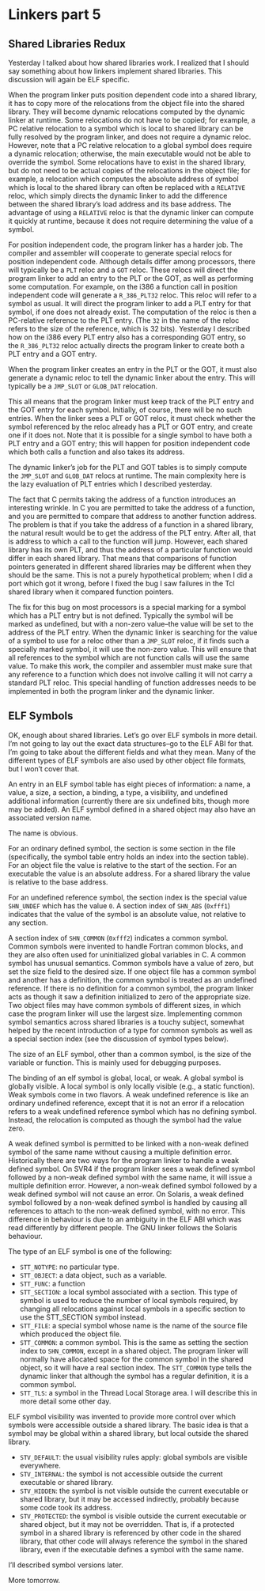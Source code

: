 # Linkers part 5

## Shared Libraries Redux

Yesterday I talked about how shared libraries work. I realized that I should
say something about how linkers implement shared libraries. This discussion
will again be ELF specific.

When the program linker puts position dependent code into a shared library, it
has to copy more of the relocations from the object file into the shared
library. They will become dynamic relocations computed by the dynamic linker at
runtime. Some relocations do not have to be copied; for example, a PC relative
relocation to a symbol which is local to shared library can be fully resolved
by the program linker, and does not require a dynamic reloc. However, note that
a PC relative relocation to a global symbol does require a dynamic relocation;
otherwise, the main executable would not be able to override the symbol. Some
relocations have to exist in the shared library, but do not need to be actual
copies of the relocations in the object file; for example, a relocation which
computes the absolute address of symbol which is local to the shared library
can often be replaced with a `RELATIVE` reloc, which simply directs the dynamic
linker to add the difference between the shared library’s load address and its
base address. The advantage of using a `RELATIVE` reloc is that the dynamic
linker can compute it quickly at runtime, because it does not require
determining the value of a symbol.

For position independent code, the program linker has a harder job. The
compiler and assembler will cooperate to generate special relocs for position
independent code. Although details differ among processors, there will
typically be a `PLT` reloc and a `GOT` reloc. These relocs will direct the program
linker to add an entry to the PLT or the GOT, as well as performing some
computation. For example, on the i386 a function call in position independent
code will generate a `R_386_PLT32` reloc. This reloc will refer to a symbol as
usual. It will direct the program linker to add a PLT entry for that symbol,
if one does not already exist. The computation of the reloc is then a
PC-relative reference to the PLT entry. (The `32` in the name of the reloc
refers to the size of the reference, which is 32 bits). Yesterday I described
how on the i386 every PLT entry also has a corresponding GOT entry, so the
`R_386_PLT32` reloc actually directs the program linker to create both a PLT
entry and a GOT entry.

When the program linker creates an entry in the PLT or the GOT, it must also
generate a dynamic reloc to tell the dynamic linker about the entry. This will
typically be a `JMP_SLOT` or `GLOB_DAT` relocation.

This all means that the program linker must keep track of the PLT entry and the
GOT entry for each symbol. Initially, of course, there will be no such entries.
When the linker sees a PLT or GOT reloc, it must check whether the symbol
referenced by the reloc already has a PLT or GOT entry, and create one if it
does not. Note that it is possible for a single symbol to have both a PLT entry
and a GOT entry; this will happen for position independent code which both
calls a function and also takes its address.

The dynamic linker’s job for the PLT and GOT tables is to simply compute the
`JMP_SLOT` and `GLOB_DAT` relocs at runtime. The main complexity here is the
lazy evaluation of PLT entries which I described yesterday.

The fact that C permits taking the address of a function introduces an
interesting wrinkle. In C you are permitted to take the address of a function,
and you are permitted to compare that address to another function address. The
problem is that if you take the address of a function in a shared library, the
natural result would be to get the address of the PLT entry. After all, that is
address to which a call to the function will jump. However, each shared library
has its own PLT, and thus the address of a particular function would differ in
each shared library. That means that comparisons of function pointers generated
in different shared libraries may be different when they should be the same.
This is not a purely hypothetical problem; when I did a port which got it
wrong, before I fixed the bug I saw failures in the Tcl shared library when it
compared function pointers.

The fix for this bug on most processors is a special marking for a symbol which
has a PLT entry but is not defined. Typically the symbol will be marked as
undefined, but with a non-zero value–the value will be set to the address of
the PLT entry. When the dynamic linker is searching for the value of a symbol
to use for a reloc other than a `JMP_SLOT` reloc, if it finds such a specially
marked symbol, it will use the non-zero value. This will ensure that all
references to the symbol which are not function calls will use the same value.
To make this work, the compiler and assembler must make sure that any reference
to a function which does not involve calling it will not carry a standard PLT
reloc. This special handling of function addresses needs to be implemented in
both the program linker and the dynamic linker.

## ELF Symbols

OK, enough about shared libraries. Let’s go over ELF symbols in more detail.
I’m not going to lay out the exact data structures–go to the ELF ABI for that.
I’m going to take about the different fields and what they mean. Many of the
different types of ELF symbols are also used by other object file formats, but
I won’t cover that.

An entry in an ELF symbol table has eight pieces of information: a name, a
value, a size, a section, a binding, a type, a visibility, and undefined
additional information (currently there are six undefined bits, though more may
be added). An ELF symbol defined in a shared object may also have an associated
version name.

The name is obvious.

For an ordinary defined symbol, the section is some section in the file
(specifically, the symbol table entry holds an index into the section table).
For an object file the value is relative to the start of the section. For an
executable the value is an absolute address. For a shared library the value is
relative to the base address.

For an undefined reference symbol, the section index is the special value
`SHN_UNDEF` which has the value `0`. A section index of `SHN_ABS` (`0xfff1`)
indicates that the value of the symbol is an absolute value, not relative to
any section.

A section index of `SHN_COMMON` (`0xfff2`) indicates a common symbol. Common
symbols were invented to handle Fortran common blocks, and they are also often
used for uninitialized global variables in C. A common symbol has unusual
semantics. Common symbols have a value of zero, but set the size field to the
desired size. If one object file has a common symbol and another has a
definition, the common symbol is treated as an undefined reference. If there is
no definition for a common symbol, the program linker acts as though it saw a
definition initialized to zero of the appropriate size. Two object files may
have common symbols of different sizes, in which case the program linker will
use the largest size. Implementing common symbol semantics across shared
libraries is a touchy subject, somewhat helped by the recent introduction of a
type for common symbols as well as a special section index (see the discussion
of symbol types below).

The size of an ELF symbol, other than a common symbol, is the size of the
variable or function. This is mainly used for debugging purposes.

The binding of an elf symbol is global, local, or weak. A global symbol is
globally visible. A local symbol is only locally visible (e.g., a static
function). Weak symbols come in two flavors. A weak undefined reference is like
an ordinary undefined reference, except that it is not an error if a relocation
refers to a weak undefined reference symbol which has no defining symbol.
Instead, the relocation is computed as though the symbol had the value zero.

A weak defined symbol is permitted to be linked with a non-weak defined symbol
of the same name without causing a multiple definition error. Historically
there are two ways for the program linker to handle a weak defined symbol. On
SVR4 if the program linker sees a weak defined symbol followed by a non-weak
defined symbol with the same name, it will issue a multiple definition error.
However, a non-weak defined symbol followed by a weak defined symbol will not
cause an error. On Solaris, a weak defined symbol followed by a non-weak
defined symbol is handled by causing all references to attach to the non-weak
defined symbol, with no error. This difference in behaviour is due to an
ambiguity in the ELF ABI which was read differently by different people. The
GNU linker follows the Solaris behaviour.

The type of an ELF symbol is one of the following:

* `STT_NOTYPE`: no particular type.
* `STT_OBJECT`: a data object, such as a variable.
* `STT_FUNC`: a function
* `STT_SECTION`: a local symbol associated with a section. This type of symbol
  is used to reduce the number of local symbols required, by changing all
  relocations against local symbols in a specific section to use the
  STT_SECTION symbol instead.
* `STT_FILE`: a special symbol whose name is the name of the source file which
  produced the object file.
* `STT_COMMON`: a common symbol. This is the same as setting the section index
  to `SHN_COMMON`, except in a shared object. The program linker will normally
  have allocated space for the common symbol in the shared object, so it will
  have a real section index. The `STT_COMMON` type tells the dynamic linker
  that although the symbol has a regular definition, it is a common symbol.
* `STT_TLS`: a symbol in the Thread Local Storage area. I will describe this in
  more detail some other day.

ELF symbol visibility was invented to provide more control over which symbols
were accessible outside a shared library. The basic idea is that a symbol may
be global within a shared library, but local outside the shared library.

* `STV_DEFAULT`: the usual visibility rules apply: global symbols are visible
  everywhere.
* `STV_INTERNAL`: the symbol is not accessible outside the current executable
  or shared library.
* `STV_HIDDEN`: the symbol is not visible outside the current executable or
  shared library, but it may be accessed indirectly, probably because some code
  took its address.
* `STV_PROTECTED`: the symbol is visible outside the current executable or
  shared object, but it may not be overridden. That is, if a protected symbol
  in a shared library is referenced by other code in the shared library, that
  other code will always reference the symbol in the shared library, even if
  the executable defines a symbol with the same name.

I’ll described symbol versions later.

More tomorrow.

